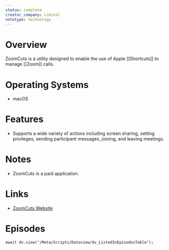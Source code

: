 ```yaml
---
status: complete
creator_company: Liminal
notetype: technology
---
```

# Overview
ZoomCuts is a utility designed to enable the use of Apple [[Shortcuts]] to manage [[Zoom]] calls.

# Operating Systems
- macOS

# Features
- Supports a wide variety of actions including screen sharing, setting privileges, sending participant messages, joining, and leaving meetings.

# Notes
- ZoomCuts is a paid application.

# Links
- [ZoomCuts Website](https://www.liminalet.com/zoomcuts)


# Episodes
```dataviewjs
await dv.view("/Meta/Scripts/Dataview/dv_ListedInEpisodesTable");
```
